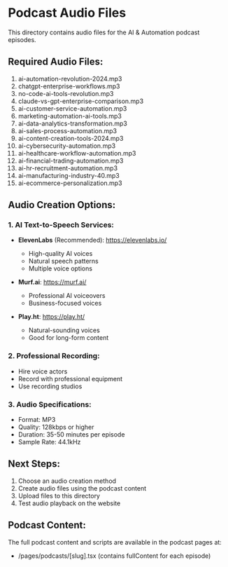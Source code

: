 # Podcast Audio Files

This directory contains audio files for the AI & Automation podcast episodes.

## Required Audio Files:

1. ai-automation-revolution-2024.mp3
2. chatgpt-enterprise-workflows.mp3
3. no-code-ai-tools-revolution.mp3
4. claude-vs-gpt-enterprise-comparison.mp3
5. ai-customer-service-automation.mp3
6. marketing-automation-ai-tools.mp3
7. ai-data-analytics-transformation.mp3
8. ai-sales-process-automation.mp3
9. ai-content-creation-tools-2024.mp3
10. ai-cybersecurity-automation.mp3
11. ai-healthcare-workflow-automation.mp3
12. ai-financial-trading-automation.mp3
13. ai-hr-recruitment-automation.mp3
14. ai-manufacturing-industry-40.mp3
15. ai-ecommerce-personalization.mp3

## Audio Creation Options:

### 1. AI Text-to-Speech Services:
- **ElevenLabs** (Recommended): https://elevenlabs.io/
  - High-quality AI voices
  - Natural speech patterns
  - Multiple voice options

- **Murf.ai**: https://murf.ai/
  - Professional AI voiceovers
  - Business-focused voices

- **Play.ht**: https://play.ht/
  - Natural-sounding voices
  - Good for long-form content

### 2. Professional Recording:
- Hire voice actors
- Record with professional equipment
- Use recording studios

### 3. Audio Specifications:
- Format: MP3
- Quality: 128kbps or higher
- Duration: 35-50 minutes per episode
- Sample Rate: 44.1kHz

## Next Steps:
1. Choose an audio creation method
2. Create audio files using the podcast content
3. Upload files to this directory
4. Test audio playback on the website

## Podcast Content:
The full podcast content and scripts are available in the podcast pages at:
- /pages/podcasts/[slug].tsx (contains fullContent for each episode)
